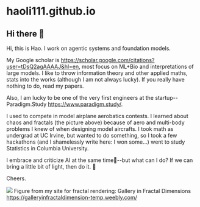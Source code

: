 # haoli111.github.io

## Hi there 👋

<!--
**HaoLi111/HaoLi111** is a ✨ _special_ ✨ repository because its `README.md` (this file) appears on your GitHub profile.

Here are some ideas to get you started:

- 🔭 I’m currently working on ...
- 🌱 I’m currently learning ...
- 👯 I’m looking to collaborate on ...
- 🤔 I’m looking for help with ...
- 💬 Ask me about ...
- 📫 How to reach me: ...
- 😄 Pronouns: ...
- ⚡ Fun fact: ...
-->



Hi, this is Hao. I work on agentic systems and foundation models. 

My Google scholar is https://scholar.google.com/citations?user=tDsQ2agAAAAJ&hl=en, most focus on ML+Bio and interpretations of large models. I like to throw information theory and other applied maths, stats into the works (although I am not always lucky). If you really have nothing to do, read my papers.

Also, I am lucky to be one of the very first engineers at the startup--Paradigm.Study https://www.paradigm.study/. 

I used to compete in model airplane aerobatics contests. I learned about chaos and fractals (the picture above) because of aero and multi-body problems I knew of when designing model aircrafts. I took math as undergrad at UC Irvine, but wanted to do something, so I took a few hackathons (and I shamelessly write here: I won some...) went to study Statistics in Columbia University. 

I embrace and criticize AI at the same time🤔--but what can I do? If we can bring a little bit of light, then do it. 🔭

Cheers.



![](fig/2_orig.png)
Figure from my site for fractal rendering: Gallery in Fractal Dimensions https://galleryinfractaldimension-temp.weebly.com/
